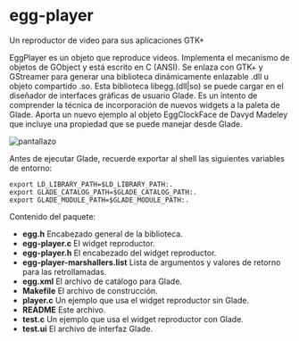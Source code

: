 egg-player
==========

Un reproductor de video para sus aplicaciones GTK+

EggPlayer es un objeto que reproduce videos. Implementa el mecanismo de objetos de GObject y está escrito en C (ANSI). Se enlaza con GTK+ y GStreamer para generar una biblioteca dinámicamente enlazable .dll u objeto compartido .so. Esta biblioteca libegg.(dll|so) se puede cargar en el diseñador de interfaces gráficas de usuario Glade. Es un intento de comprender la técnica de incorporación de nuevos widgets a la paleta de Glade. Aporta un nuevo ejemplo al objeto EggClockFace de Davyd Madeley que incluye una propiedad que se puede manejar desde Glade.

![pantallazo](https://dl.dropboxusercontent.com/u/36581494/captura-8.png "Pantallazo")

Antes de ejecutar Glade, recuerde exportar al shell las siguientes variables de entorno:

```
export LD_LIBRARY_PATH=$LD_LIBRARY_PATH:.
export GLADE_CATALOG_PATH=$GLADE_CATALOG_PATH:.
export GLADE_MODULE_PATH=$GLADE_MODULE_PATH:.
```

Contenido del paquete:

- **egg.h** Encabezado general de la biblioteca.
- **egg-player.c** El widget reproductor.
- **egg-player.h** El encabezado del widget reproductor.
- **egg-player-marshallers.list** Lista de argumentos y valores de retorno para las retrollamadas.
- **egg.xml** El archivo de catálogo para Glade.
- **Makefile** El archivo de construcción.
- **player.c** Un ejemplo que usa el widget reproductor sin Glade.
- **README** Este archivo.
- **test.c** Un ejemplo que usa el widget reproductor con Glade.
- **test.ui** El archivo de interfaz Glade.
